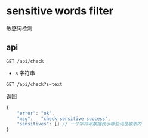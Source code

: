 # sensitive words filter
敏感词检测

## api
`GET /api/check`

* s 字符串

```
GET /api/check?s=text
```

返回

``` javascript
{
    "error": "ok",
    "msg":   "check sensitive success",
    "sensitives": [] // 一个字符串数据表示哪些词是敏感的
}
```
